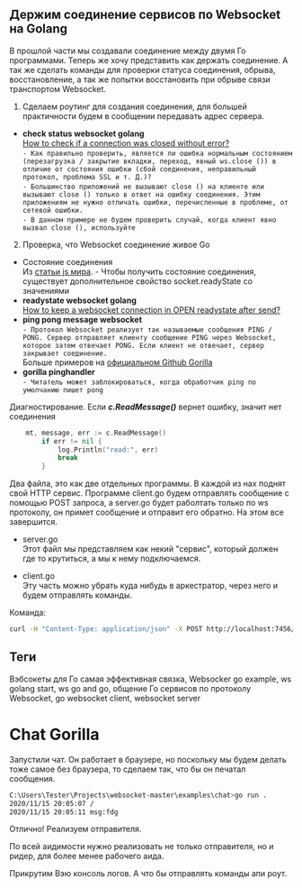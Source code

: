 
## Держим соединение сервисов по Websocket на Golang
В прошлой части мы создавали соединение между двумя Го программами. Теперь же хочу представить как держать соединение. А так же сделать команды для проверки статуса соединения, обрыва, восстановление, а так же попытки восстановить при обрыве связи транспортом Websocket.

1. Сделаем роутинг для создания соединения, для большей практичности будем в сообщении передавать адрес сервера.
- **check status websocket golang**  
 [How to check if a connection was closed without error?](https://github.com/gorilla/websocket/issues/104)  
`- Как правильно проверить, является ли ошибка нормальным состоянием (перезагрузка / закрытие вкладки, переход, явный ws.close ()) в отличие от состояния ошибки (сбой соединения, неправильный протокол, проблема SSL и т. Д.)?`  
`- Большинство приложений не вызывают close () на клиенте или вызывают close () только в ответ на ошибку соединения. Этим приложениям не нужно отличать ошибки, перечисленные в проблеме, от сетевой ошибки.`  
`- В данном примере не будем проверить случай, когда клиент явно вызвал close (), используйте`

2. Проверка, что Websocket соединение живое Go
- Состояние соединения  
Из [статьи js мира](https://learn.javascript.ru/websocket). - Чтобы получить состояние соединения, существует дополнительное свойство socket.readyState со значениями  
- **readystate websocket golang**  
[How to keep a websocket connection in OPEN readystate after send?](https://stackoverflow.com/questions/40710545/how-to-keep-a-websocket-connection-in-open-readystate-after-send)
- **ping pong message websocket**  
`- Протокол Websocket реализует так называемые сообщения PING / PONG. Сервер отправляет клиенту сообщение PING через Websocket, которое затем отвечает PONG. Если клиент не отвечает, сервер закрывает соединение.`  
Больше примеров на [официальном Github Gorilla](https://github.com/gorilla/websocket/blob/master/conn_test.go)
- **gorilla pinghandler**  
`- Читатель может заблокироваться, когда обработчик ping по умолчанию пишет pong`

Диагностирование. Если ***c.ReadMessage()*** вернет ошибку, значит нет соединения
```go
	mt, message, err := c.ReadMessage()
		if err != nil {
			log.Println("read:", err)
			break
		}
```

Два файла, это как две отдельных программы. В каждой из нах поднят свой HTTP сервис.
Программе client.go будем отправлять сообщение с помощью POST запроса, а server.go будет раболтать только по ws протоколу, он примет сообщение и отправит его обратно. На этом все завершится.

- server.go  
Этот файл мы представляем как некий "сервис", который должен где то крутиться, а мы к нему подключаемся.

- client.go  
Эту часть можно убрать куда нибудь в аркестратор, через него и будем отправлять команды.

Команда:
```sh
curl -H "Content-Type: application/json" -X POST http://localhost:7456/sh -d "Hello World"
```

## Теги
Вэбсокеты для Го самая эффективная связка, Websocker go example, ws golang start, ws go and go, общение Го сервисов по протоколу Websocket, go websocket client, websocket server


# Chat Gorilla
Запустили чат. Он работает в браузере, но поскольку мы будем делать тоже самое без браузера, то сделаем так, что бы он печатал сообщения.  
```sh
C:\Users\Tester\Projects\websocket-master\examples\chat>go run .
2020/11/15 20:05:07 /
2020/11/15 20:05:11 msg:fdg
```
Отлично! Реализуем отправителя.

По всей аидимости нужно реализовать не только отправителя, но и ридер, для более менее рабочего аида.

Прикрутим Вэю консоль логов. А что бы отправлять команды апи роут.